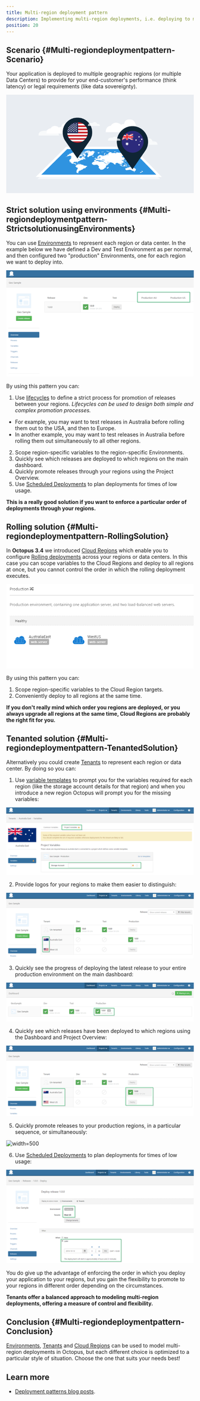 ```yaml
---
title: Multi-region deployment pattern
description: Implementing multi-region deployments, i.e. deploying to multiple geographic regions, with Octopus.
position: 20
---
```


## Scenario {#Multi-regiondeploymentpattern-Scenario}

Your application is deployed to multiple geographic regions (or multiple Data Centers) to provide for your end-customer's performance (think latency) or legal requirements (like data sovereignty).

![](images/5865791.png "width=500")

## Strict solution using environments {#Multi-regiondeploymentpattern-StrictsolutionusingEnvironments}

You can use [Environments](/docs/infrastructure/environments/index.md) to represent each region or data center. In the example below we have defined a Dev and Test Environment as per normal, and then configured two "production" Environments, one for each region we want to deploy into.

![](images/5865781.png "width=500")

By using this pattern you can:

1. Use [lifecycles](/docs/releases/lifecycles/index.md) to define a strict process for promotion of releases between your regions. *Lifecycles can be used to design both simple and complex promotion processes.*
  * For example, you may want to test releases in Australia before rolling them out to the USA, and then to Europe.
  * In another example, you may want to test releases in Australia before rolling them out simultaneously to all other regions.
2. Scope region-specific variables to the region-specific Environments.
3. Quickly see which releases are deployed to which regions on the main dashboard.
4. Quickly promote releases through your regions using the Project Overview.
5. Use [Scheduled Deployments](/docs/releases/index.md#scheduling-a-deployment) to plan deployments for times of low usage.

**This is a really good solution if you want to enforce a particular order of deployments through your regions.**

## Rolling solution {#Multi-regiondeploymentpattern-RollingSolution}

In **Octopus 3.4** we introduced [Cloud Regions](/docs/infrastructure/deployment-targets/cloud-regions.md) which enable you to configure [Rolling deployments](/docs/deployment-patterns/rolling-deployments.md) across your regions or data centers. In this case you can scope variables to the Cloud Regions and deploy to all regions at once, but you cannot control the order in which the rolling deployment executes.

![](images/5865782.png "width=500")

By using this pattern you can:

1. Scope region-specific variables to the Cloud Region targets.
2. Conveniently deploy to all regions at the same time.

**If you don't really mind which order you regions are deployed, or you always upgrade all regions at the same time, Cloud Regions are probably the right fit for you.**

## Tenanted solution {#Multi-regiondeploymentpattern-TenantedSolution}

Alternatively you could create [Tenants](/docs/deployment-patterns/multi-tenant-deployments/index.md) to represent each region or data center. By doing so you can:

1. Use [variable templates](/docs/projects/variables/variable-templates.md) to prompt you for the variables required for each region (like the storage account details for that region) and when you introduce a new region Octopus will prompt you for the missing variables:

![](images/5865790.png "width=500")

2. Provide logos for your regions to make them easier to distinguish:

![](images/5865788.png "width=500")

3. Quickly see the progress of deploying the latest release to your entire production environment on the main dashboard:

![](images/5865785.png "width=500")

4. Quickly see which releases have been deployed to which regions using the Dashboard and Project Overview:

![](images/5865786.png "width=500")

5. Quickly promote releases to your production regions, in a particular sequence, or simultaneously:

![](/images/5865789.png "width=500")

6. Use [Scheduled Deployments](/docs/releases/index.md#scheduling-a-deployment) to plan deployments for times of low usage:

![](images/5865787.png "width=500")

You do give up the advantage of enforcing the order in which you deploy your application to your regions, but you gain the flexibility to promote to your regions in different order depending on the circumstances.

**Tenants offer a balanced approach to modeling multi-region deployments, offering a measure of control and flexibility.**

## Conclusion {#Multi-regiondeploymentpattern-Conclusion}

[Environments](/docs/infrastructure/environments/index.md), [Tenants](/docs/deployment-patterns/multi-tenant-deployments/index.md) and [Cloud Regions](/docs/infrastructure/deployment-targets/cloud-regions.md) can be used to model multi-region deployments in Octopus, but each different choice is optimized to a particular style of situation. Choose the one that suits your needs best!

## Learn more

- [Deployment patterns blog posts](https://octopus.com/blog/tag/Deployment%20Patterns).
